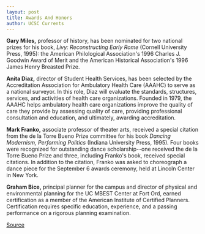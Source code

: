 ```yaml
---
layout: post
title: Awards And Honors
author: UCSC Currents
---
```


**Gary Miles,** professor of history, has been nominated for two national prizes for his book, _Livy: Reconstructing Early Rome_ (Cornell University Press, 1995): the American Philological Association's 1996 Charles J. Goodwin Award of Merit and the American Historical Association's 1996 James Henry Breasted Prize.  

**Anita Diaz,** director of Student Health Services, has been selected by the Accreditation Association for Ambulatory Health Care (AAAHC) to serve as a national surveyor. In this role, Diaz will evaluate the standards, structures, services, and activities of health care organizations. Founded in 1979, the AAAHC helps ambulatory health care organizations improve the quality of care they provide by assessing quality of care, providing professional consultation and education, and ultimately, awarding accreditation.  

**Mark Franko,** associate professor of theater arts, received a special citation from the de la Torre Bueno Prize committee for his book _Dancing Modernism, Performing Politics_ (Indiana University Press, 1995)_._ Four books were recognized for outstanding dance scholarship--one received the de la Torre Bueno Prize and three, including Franko's book, received special citations. In addition to the citation, Franko was asked to choreograph a dance piece for the September 6 awards ceremony, held at Lincoln Center in New York.  

**Graham Bice,** principal planner for the campus and director of physical and environmental planning for the UC MBEST Center at Fort Ord, earned certification as a member of the American Institute of Certified Planners. Certification requires specific education, experience, and a passing performance on a rigorous planning examination.

[Source](http://www1.ucsc.edu/oncampus/currents/96-10-14/honors.htm "Permalink to Awards and Honors")
